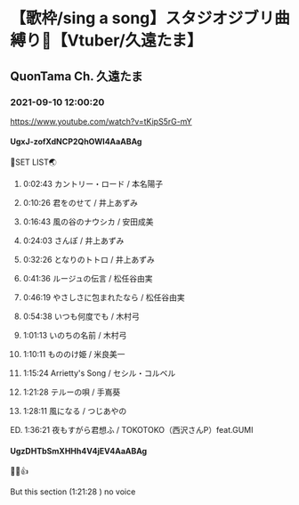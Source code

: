 # 【歌枠/sing a song】スタジオジブリ曲縛り🌳【Vtuber/久遠たま】

## QuonTama Ch. 久遠たま

### 2021-09-10 12:00:20

https://www.youtube.com/watch?v=tKipS5rG-mY

#### UgxJ-zofXdNCP2QhOWl4AaABAg

🥚SET LIST🌏



01. 0:02:43 カントリー・ロード / 本名陽子

02. 0:10:26 君をのせて / 井上あずみ

03. 0:16:43 風の谷のナウシカ / 安田成美

04. 0:24:03 さんぽ / 井上あずみ

05. 0:32:26 となりのトトロ / 井上あずみ

06. 0:41:36 ルージュの伝言 / 松任谷由実

07. 0:46:19 やさしさに包まれたなら / 松任谷由実

08. 0:54:38 いつも何度でも / 木村弓

09. 1:01:13 いのちの名前 / 木村弓

10. 1:10:11 もののけ姫 / 米良美一

11. 1:15:24 Arrietty's Song / セシル・コルベル

12. 1:21:28 テルーの唄 / 手嶌葵

13. 1:28:11 ​風になる / つじあやの

ED. 1:36:21 夜もすがら君想ふ / TOKOTOKO（西沢さんP）feat.GUMI



#### UgzDHTbSmXHHh4V4jEV4AaABAg

💜🎶👍

But this section (1:21:28 ) no voice

